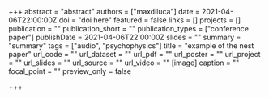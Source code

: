 +++
abstract = "abstract"
authors = ["maxdiluca"]
date = 2021-04-06T22:00:00Z
doi = "doi here"
featured = false
links = []
projects = []
publication = ""
publication_short = ""
publication_types = ["conference paper"]
publishDate = 2021-04-06T22:00:00Z
slides = ""
summary = "summary"
tags = ["audio", "psychophysics"]
title = "example of the nest paper"
url_code = ""
url_dataset = ""
url_pdf = ""
url_poster = ""
url_project = ""
url_slides = ""
url_source = ""
url_video = ""
[image]
caption = ""
focal_point = ""
preview_only = false

+++
